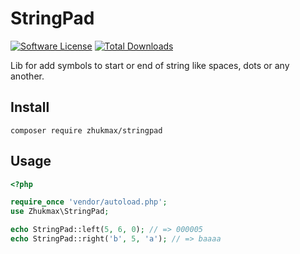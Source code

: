 # StringPad
[![Software License][ico-license]](license.md)
[![Total Downloads][ico-downloads]][link-downloads]

Lib for add symbols to start or end of string like spaces, dots or any another.

## Install
```console
composer require zhukmax/stringpad
```

## Usage

```php
<?php

require_once 'vendor/autoload.php';
use Zhukmax\StringPad;

echo StringPad::left(5, 6, 0); // => 000005
echo StringPad::right('b', 5, 'a'); // => baaaa
```

[ico-license]: https://img.shields.io/badge/license-Apache%202-brightgreen.svg
[ico-downloads]: https://img.shields.io/packagist/dt/zhukmax/stringpad.svg
[link-downloads]: https://packagist.org/packages/zhukmax/stringpad
